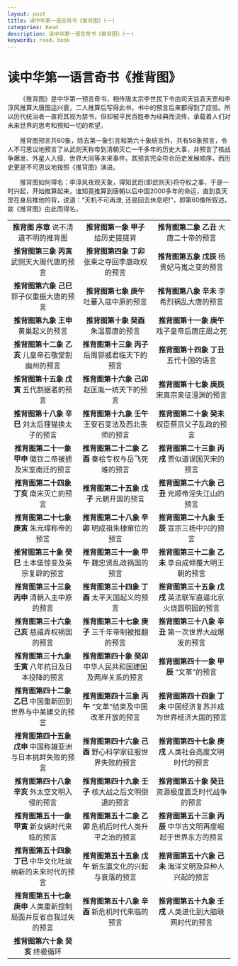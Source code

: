 ```yaml
---
layout: post
title: 读中华第一语言奇书《推背图》(一)
categories: Read
description: 读中华第一语言奇书《推背图》(一)
keywords: read，book
---
```


# 读中华第一语言奇书《推背图》

&emsp;&emsp;《推背图》是中华第一预言奇书，相传唐太宗李世民下令由司天监袁天罡和李淳风推算大唐国运兴衰，二人推算后写得此书，书中的预言后来都得到了应验。所以历代统治者一直将其视为禁书，但却被平民百姓奉为经典而流传，承载着人们对未来世界的思考和预知一切的希望。

&emsp;&emsp;推背图预言共60象，除去第一象引言和第六十象结言外，共有58象预言，令人不可思议地预言了从武则天称帝到清朝灭亡一千多年的历史大事，并预言了核战争爆发、外星人入侵、世界大同等未来事件。其预言完全符合历史发展顺序，而历史更是不可思议地按照《推背图》演进。

&emsp;&emsp;推背图如何得名：李淳风夜观天象，得知武后(即武则天)将夺权之事，于是一时兴起，开始推算起来，谁知竟推算到唐朝以后中国2000多年的命运，直到袁天罡在身后推他的背，说道：“天机不可再泄, 还是回去休息吧!”，即第60像所叙述，故《推背图》由此而得名。

|                                  |                                  |                                  |                               
|:-------------------------------:|:-------------------------------:|:-------------------------------:|
|**推背图  序章**   说不清道不明的推背图 |**推背图第一象  甲子**  给历史搓搓背|**推背图第二象  乙丑**   大唐二十帝的预言|
|**推背图第三象  丙寅**    武侧天大周代唐的预言|**推背图第四象 丁卯**  张柬之夺回李唐政权的预言 |**推背图第五象  戊辰**  杨贵妃马嵬之变的预言|
|**推背图第六象 己巳** 郭子仪重振大唐的预言|**推背图第七象 庚午**  吐蕃入寇中原的预言|**推背图第八象 辛未**  李希烈祸乱大唐的预言 |
|**推背图第九象 王申** 黄巢起义的预言|**推背图第十象 癸酉** 朱温篡唐的预言|**推背图第十一象  庚午**  戏子皇帝后唐庄周之死| 
|**推背图第十二象 乙亥** 儿皇帝石敬堂割幽州的预言|**推背图第十三象 丙子** 后周郭威君临天下的预言|**推背图第十四象  丁丑**  五代十国的语言| 
|**推背图第十五象 戊寅** 五代割据者的预言|**推背图第十六象 己卯** 赵匡胤一统天下的预言|**推背图第十七象 庚辰**  宋真宗亲征澶渊的预言|
|**推背图第十八象 辛巳** 刘太后狸猫换太子的预言|**推背图第十九象 壬午** 王安石变法及西北丧师的预言|**推背图第二十象 癸未**  权臣蔡京父子乱政的预言|
|**推背图第二十一象 甲申** 徽钦二帝被掳及宋室南迁的预言|**推背图第二十二象 乙酉** 秦桧专权与岳飞死难的预言|**推背图第二十三象 丙戌**  贾似道误国灭宋的预言|
|**推背图第二十四象 丁亥** 南宋灭亡的预言|**推背图第二十五象 戊子** 元朝开国的预言|**推背图第二十六象 己丑**  元顺帝淫失江山的预言|
|**推背图第二十七象 庚寅** 朱元璋称帝的预言|**推背图第二十八象 辛卯** 明成祖朱棣窜位的预言|**推背图第二十九象 壬辰**  宣宗三杨中兴的预言|
|**推背图第三十象 癸巳** 土本堡惊变及英宗复辟的预言|**推背图第三十一象 甲午** 魏忠贤乱政祸国的预言|**推背图第三十二象 乙未**  李自成倾覆大明王朝的预言|
|**推背图第三十三象 丙申** 清朝入主中原的预言|**推背图第三十四象 丁酉** 太平天国起义的预言|**推背图第三十五象 戊戌**  英法联军直逼北京火烧圆明园的预言|
|**推背图第三十六象 己亥** 慈禧弄权祸国的预言|**推背图第三十七象 庚子** 三千年帝制被推翻的预言|**推背图第三十八象 辛丑**  第一次世界大战爆发的预言|
|**推背图第三十九象 壬寅** 八年抗日及日本投降的预言|**推背图第四十象 癸卯** 中华人民共和国建国及两岸关系的预言|**推背图第四十一象 甲辰**  “文革”的预言|
|**推背图第四十二象 乙巳** 中国重新回到世界与中美建交的预言|**推背图第四十三象 丙午** “文革”结束及中国改革开放的预言|**推背图第四十四象 丁未**  中国经济复苏并成为世界经济大国的预言|
|**推背图第四十五象 戊申** 中国称雄亚洲与日本挑衅失败的预言|**推背图第四十六象 己酉** 野心科学家征服世界失败的预言|**推背图第四十七象 庚戌**  人类社会高度文明时代的预言|
|**推背图第四十八象 辛亥** 外太空文明入侵的预言|**推背图第四十九象 壬子** 核大战之后文明倒退的预言|**推背图第五十象 癸丑**  资源极度匮乏时代战争的预言|
|**推背图第五十一象 甲寅** 新女娲时代来临的预言|**推背图第五十二象 乙卯** 危机后时代人类升平之治的预言|**推背图第五十三象 丙辰**  中华古文明再度崛起于世界东方的预言|
|**推背图第五十四象 丁已** 中华文化吐故纳新的未来时代的预言|**推背图第五十五象 戊午** 新东瀛文化的兴起与衰落的预言|**推背图第五十六象 己未**  海洋文明及异种人兴起的预言|
|**推背图第五十七象 庚申** 人类重新控制局面并反省自我过失的预言|**推背图第五十八象 辛酉** 新危机时代来临的预言|**推背图第五十九象 壬戌**  人类进化到大脑联网时代的预言|
|**推背图第六十象 癸亥** 终极循环|                 |                   |

